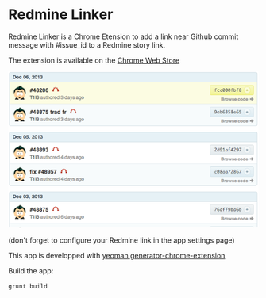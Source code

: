 Redmine Linker
=======

Redmine Linker is a Chrome Etension to add a link near Github commit message with #issue_id to a Redmine story link.

The extension is available on the [Chrome Web Store](https://chrome.google.com/webstore/detail/redmine-linker/gmjmmomjpocomeoobbodbniiojlahoep?hl=fr)

![Redmine Linker example](/redmine-linker.png)

(don't forget to configure your Redmine link in the app settings page)


This app is developped with [yeoman generator-chrome-extension](https://github.com/yeoman/generator-chrome-extension)

Build the app:

	grunt build
